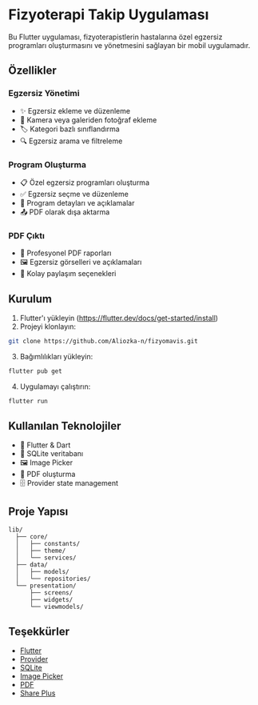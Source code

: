 # Fizyoterapi Takip Uygulaması

Bu Flutter uygulaması, fizyoterapistlerin hastalarına özel egzersiz programları oluşturmasını ve yönetmesini sağlayan bir mobil uygulamadır.

## Özellikler

### Egzersiz Yönetimi
- ✨ Egzersiz ekleme ve düzenleme
- 📱 Kamera veya galeriden fotoğraf ekleme
- 🏷️ Kategori bazlı sınıflandırma
- 🔍 Egzersiz arama ve filtreleme

### Program Oluşturma
- 📋 Özel egzersiz programları oluşturma
- ✅ Egzersiz seçme ve düzenleme
- 📑 Program detayları ve açıklamalar
- 📤 PDF olarak dışa aktarma

### PDF Çıktı
- 📄 Profesyonel PDF raporları
- 🖼️ Egzersiz görselleri ve açıklamaları
- 📱 Kolay paylaşım seçenekleri

## Kurulum

1. Flutter'ı yükleyin (https://flutter.dev/docs/get-started/install)
2. Projeyi klonlayın:
```bash
git clone https://github.com/Aliozka-n/fizyomavis.git
```
3. Bağımlılıkları yükleyin:
```bash
flutter pub get
```
4. Uygulamayı çalıştırın:
```bash
flutter run
```

## Kullanılan Teknolojiler

- 🎯 Flutter & Dart
- 💾 SQLite veritabanı
- 🖼️ Image Picker
- 📄 PDF oluşturma
- 🗄️ Provider state management

## Proje Yapısı

```
lib/
  ├── core/
  │   ├── constants/
  │   ├── theme/
  │   └── services/
  ├── data/
  │   ├── models/
  │   └── repositories/
  └── presentation/
      ├── screens/
      ├── widgets/
      └── viewmodels/
```

## Teşekkürler

- [Flutter](https://flutter.dev)
- [Provider](https://pub.dev/packages/provider)
- [SQLite](https://pub.dev/packages/sqflite)
- [Image Picker](https://pub.dev/packages/image_picker)
- [PDF](https://pub.dev/packages/pdf)
- [Share Plus](https://pub.dev/packages/share_plus)
